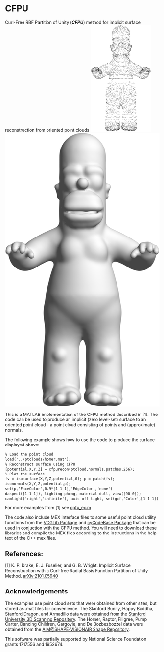 # CFPU
Curl-Free RBF Partition of Unity (**_CFPU_**) method for implicit surface reconstruction from oriented point clouds
![ScreenShot](https://github.com/gradywright/cfpu/blob/main/ptcloud_ex.png)![ScreenShot](https://github.com/gradywright/cfpu/blob/main/cfpu_ex.png)

This is a MATLAB implementation of the CFPU method described in [1].  The code can be used to produce an implicit (zero level-set) surface to an oriented point cloud - a point cloud consisting of points and (approximate) normals.

The following example shows how to use the code to produce the surface displayed above:
```
% Load the point cloud
load('../ptclouds/homer.mat');
% Reconstruct surface using CFPU
[potential,X,Y,Z] = cfpurecon(ptcloud,normals,patches,256);
% Plot the surface
fv = isosurface(X,Y,Z,potential,0); p = patch(fv); isonormals(X,Y,Z,potential,p);
set(p,'FaceColor',0.9*[1 1 1],'EdgeColor','none')
daspect([1 1 1]), lighting phong, material dull, view([90 0]);
camlight('right','infinite'), axis off tight, set(gcf,'Color',[1 1 1]) 
```

For more examples from [1] see [cpfu_ex.m](https://raw.github.com/gradywright/cfpu/master/cpfu_ex.m)

The code also include MEX interface files to some useful point cloud utility functions from the [VCGLib Package](https://github.com/cnr-isti-vclab/vcglib) and [cyCodeBase Package](https://github.com/cemyuksel/cyCodeBase) that can be used in conjuction with the CFPU method.  You will need to download these libraries and compile the MEX files according to the instructions in the help text of the C++ mex files.

## References:

[1] K. P. Drake, E. J. Fuselier, and G. B. Wright. Implicit Surface Reconstruction with a Curl-free Radial Basis Function Partition of Unity Method. [arXiv:2101.05940](https://arxiv.org/abs/2101.05940)

## Acknowledgements 
The examples use point cloud sets that were obtained from other sites, but stored as .mat files for convenience.  The Stanford Bunny, Happy Buddha, Stanford Dragon, and Armadillo data were obtained from the [Stanford University 3D Scanning Repository](http://graphics.stanford.edu/data/3Dscanrep/). The Homer, Raptor, Filigree, Pump Carter, Dancing Children, Gargoyle, and De Bozbezbozzel data were obtained from the [AIM@SHAPE-VISIONAIR Shape Repository](http://visionair.ge.imati.cnr.it).

This software was partially supported by National Science Foundation grants 1717556 and 1952674.
